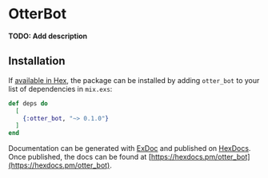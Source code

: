 # OtterBot

**TODO: Add description**

## Installation

If [available in Hex](https://hex.pm/docs/publish), the package can be installed
by adding `otter_bot` to your list of dependencies in `mix.exs`:

```elixir
def deps do
  [
    {:otter_bot, "~> 0.1.0"}
  ]
end
```

Documentation can be generated with [ExDoc](https://github.com/elixir-lang/ex_doc)
and published on [HexDocs](https://hexdocs.pm). Once published, the docs can
be found at [https://hexdocs.pm/otter_bot](https://hexdocs.pm/otter_bot).

